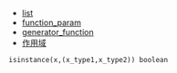 - [list](./list.py)
- [function_param](./function_param.md)
- [generator_function](./generator_function.py)
- [作用域](./scope.md)

```
isinstance(x,(x_type1,x_type2)) boolean
```

